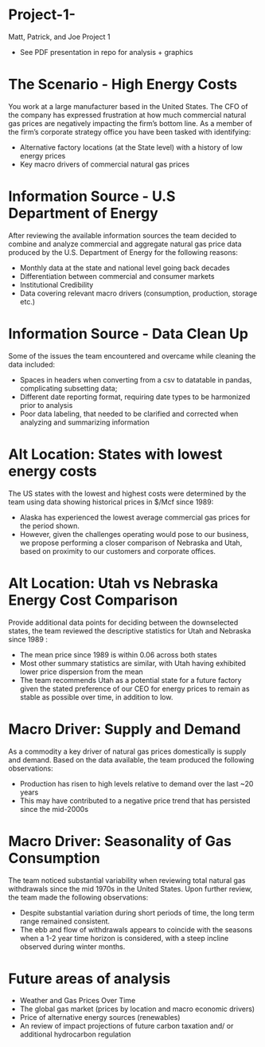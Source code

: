 # Project-1-
Matt, Patrick, and Joe Project 1
- See PDF presentation in repo for analysis + graphics

# The Scenario - High Energy Costs
You work at a large manufacturer based  in the United States. The CFO of the company has expressed frustration at how much commercial natural gas prices  are negatively impacting the firm’s bottom line. As a member of the firm’s corporate strategy office you have been tasked with identifying:
-  Alternative factory locations (at the State level) with a history of low energy prices
-  Key macro drivers of commercial natural gas prices

# Information Source - U.S Department of Energy 
After reviewing the available information sources the team decided to combine and analyze commercial and aggregate natural gas price data produced by the U.S. Department of Energy for the following reasons:
- Monthly data at the state and national level going back decades
- Differentiation between commercial and consumer markets
- Institutional Credibility
- Data covering relevant macro drivers (consumption, production, storage etc.)

# Information Source - Data Clean Up
Some of the issues the team encountered and overcame while cleaning the data included: 
- Spaces in headers when converting from a csv to datatable in pandas, complicating subsetting data;
- Different date reporting format, requiring date types to be harmonized prior to analysis 
- Poor data labeling, that needed to be clarified and corrected when analyzing and summarizing information

# Alt Location: States with lowest energy costs
The US states with the lowest and highest costs were determined by the team using data showing historical prices in $/Mcf since 1989:
- Alaska has experienced the lowest average commercial gas prices for the period shown.
- However, given the challenges operating would pose to our business, we propose performing a closer comparison of Nebraska and Utah, based on proximity to our customers and corporate offices. 

# Alt Location: Utah vs Nebraska Energy Cost Comparison
Provide additional data points for deciding 
between the downselected states, the team 
reviewed the descriptive statistics for Utah 
and Nebraska since 1989 :
- The mean price since 1989 is within 0.06 across both states 
- Most other summary statistics are similar, with Utah having exhibited lower price dispersion from the mean 
- The team recommends Utah as a potential state for a future factory given the stated preference of our CEO for energy prices to remain as stable as possible over time, in 
addition to low. 

# Macro Driver: Supply and Demand
As a commodity a key driver of natural gas prices domestically is supply and demand. Based on the data available, 
the team produced the following observations:
- Production has risen to high levels relative to demand over the last ~20 years
- This may have contributed to a negative price trend that has persisted since the mid-2000s

# Macro Driver: Seasonality of Gas Consumption
The team noticed substantial variability when reviewing total natural gas withdrawals since the mid 1970s in the United States. 
Upon further review, the team made the following observations:
- Despite substantial variation during short periods of time, the long term range remained consistent.
- The ebb and flow of withdrawals appears to coincide with the seasons when a 1-2 year time horizon is considered, with a steep incline observed during winter months. 

# Future areas of analysis
- Weather and Gas Prices Over Time 
- The global gas market (prices by location and macro economic drivers) 
- Price of alternative energy sources (renewables)
- An review of impact projections of future carbon taxation and/ or additional hydrocarbon regulation 
